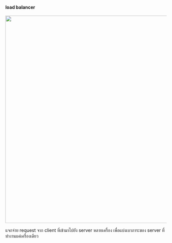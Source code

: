 #### load balancer 

<p align="center" ><img width="650px" src="https://user-images.githubusercontent.com/15135199/93993317-ccccb900-fdb8-11ea-97fc-84c7f5cefa91.png"/></p>

  แจกจ่าย request จาก client ที่เข้ามาไปยัง server หลายเครื่อง เพื่อแบ่งเบาภาระของ server ที่ทำงานแค่เครื่องเดียว
